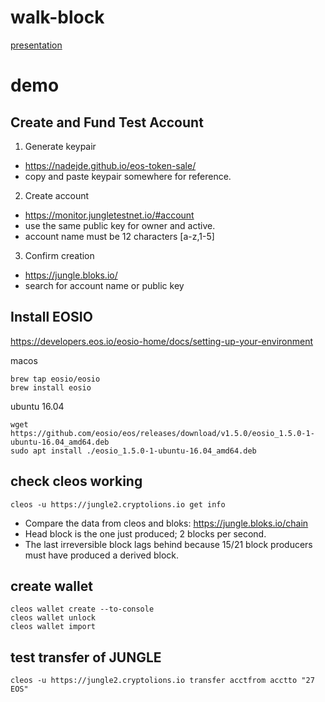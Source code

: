 # walk-block

[presentation](https://docs.google.com/presentation/d/1wpFkVgbCGXkOxuqxXAkZB3ndHq4Z_ZjP17q0lh5FLfw/edit?usp=sharing)

# demo

## Create and Fund Test Account

1. Generate keypair
* https://nadejde.github.io/eos-token-sale/
* copy and paste keypair somewhere for reference.

2. Create account
* https://monitor.jungletestnet.io/#account
* use the same public key for owner and active.
* account name must be 12 characters [a-z,1-5]

3. Confirm creation
* https://jungle.bloks.io/
* search for account name or public key


## Install EOSIO

https://developers.eos.io/eosio-home/docs/setting-up-your-environment

macos
```
brew tap eosio/eosio
brew install eosio
```

ubuntu 16.04
```
wget https://github.com/eosio/eos/releases/download/v1.5.0/eosio_1.5.0-1-ubuntu-16.04_amd64.deb
sudo apt install ./eosio_1.5.0-1-ubuntu-16.04_amd64.deb
```

## check cleos working

```
cleos -u https://jungle2.cryptolions.io get info
```

* Compare the data from cleos and bloks: https://jungle.bloks.io/chain
* Head block is the one just produced; 2 blocks per second.  
* The last irreversible block lags behind because 15/21 block producers must have produced a derived block.

## create wallet

```
cleos wallet create --to-console
cleos wallet unlock
cleos wallet import
```

## test transfer of JUNGLE

```
cleos -u https://jungle2.cryptolions.io transfer acctfrom acctto "27 EOS" 
```

